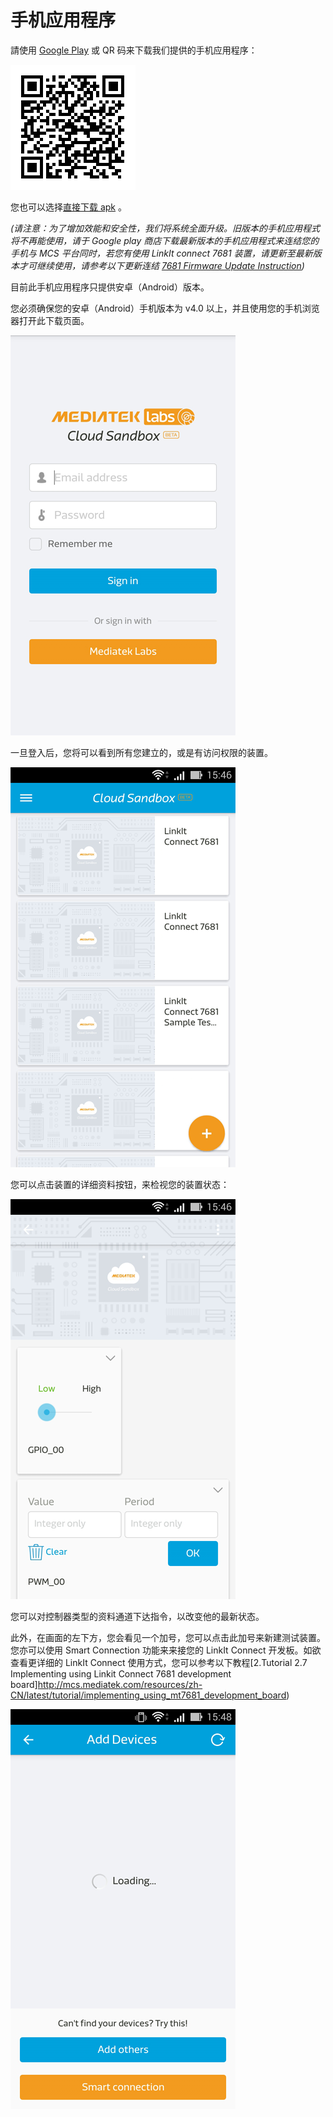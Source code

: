 # 手机应用程序


請使用 [Google Play](https://play.google.com/store/apps/details?id=com.mediatek.iotcloud) 或 QR 码来下载我们提供的手机应用程序：

![](../images/Mobile_application/img_mobileapplication_00.png)

您也可以选择[直接下载 apk](https://s3-ap-southeast-1.amazonaws.com/mtk.linkit/mcs-latest-production-release.apk) 。

*(请注意：为了增加效能和安全性，我们将系统全面升级。旧版本的手机应用程式将不再能使用，请于 Google play 商店下载最新版本的手机应用程式来连结您的手机与 MCS 平台同时，若您有使用 LinkIt connect 7681 装置，请更新至最新版本才可继续使用，请参考以下更新连结 [7681 Firmware Update Instruction](../7681_firmware_update/))*

目前此手机应用程序只提供安卓（Android）版本。

您必须确保您的安卓（Android）手机版本为 v4.0 以上，并且使用您的手机浏览器打开此下载页面。


![](../images/Mobile_application/img_mobileapplication_01.png)


一旦登入后，您将可以看到所有您建立的，或是有访问权限的装置。

![](../images/Mobile_application/img_mobileapplication_02.png)

您可以点击装置的详细资料按钮，来检视您的装置状态：

![](../images/Mobile_application/img_mobileapplication_03.png)

您可以对控制器类型的资料通道下达指令，以改变他的最新状态。

此外，在画面的左下方，您会看见一个加号，您可以点击此加号来新建测试装置。您亦可以使用 Smart Connection 功能来来接您的 LinkIt Connect 开发板。如欲查看更详细的 LinkIt Connect 使用方式，您可以参考以下教程[2.Tutorial 2.7 Implementing using Linkit Connect 7681 development board]http://mcs.mediatek.com/resources/zh-CN/latest/tutorial/implementing_using_mt7681_development_board)

![](../images/Mobile_application/img_mobileapplication_04.png)

